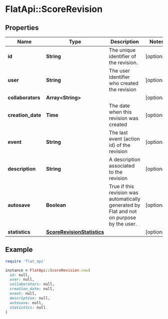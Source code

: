 # FlatApi::ScoreRevision

## Properties

| Name | Type | Description | Notes |
| ---- | ---- | ----------- | ----- |
| **id** | **String** | The unique identifier of the revision. | [optional] |
| **user** | **String** | The user identifier who created the revision | [optional] |
| **collaborators** | **Array&lt;String&gt;** |  | [optional] |
| **creation_date** | **Time** | The date when this revision was created | [optional] |
| **event** | **String** | The last event (action id) of the revision | [optional] |
| **description** | **String** | A description associated to the revision | [optional] |
| **autosave** | **Boolean** | True if this revision was automatically generated by Flat and not on purpose by the user.  | [optional] |
| **statistics** | [**ScoreRevisionStatistics**](ScoreRevisionStatistics.md) |  | [optional] |

## Example

```ruby
require 'flat_api'

instance = FlatApi::ScoreRevision.new(
  id: null,
  user: null,
  collaborators: null,
  creation_date: null,
  event: null,
  description: null,
  autosave: null,
  statistics: null
)
```

